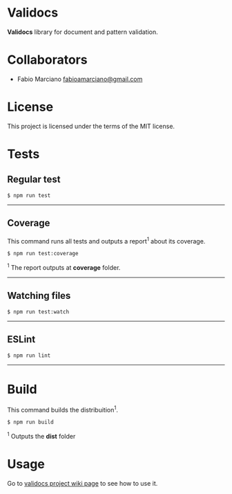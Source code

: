 # Validocs

**Validocs** library for document and pattern validation.

# Collaborators

- Fabio Marciano <fabioamarciano@gmail.com>

# License

This project is licensed under the terms of the MIT license.

# Tests

## Regular test

```shell
$ npm run test
```

---

## Coverage

This command runs all tests and outputs a report<sup>1</sup> about its coverage.

```shell
$ npm run test:coverage
```

<sup>1</sup> The report outputs at **coverage** folder.

---

## Watching files

```shell
$ npm run test:watch
```

---

## ESLint

```shell
$ npm run lint
```

---

# Build

This command builds the distribuition<sup>1</sup>.

```shell
$ npm run build
```

<sup>1</sup> Outputs the **dist** folder

# Usage

Go to [validocs project wiki page](https://github.com/FabioMarciano/validocs/wiki) to see how to use it.
